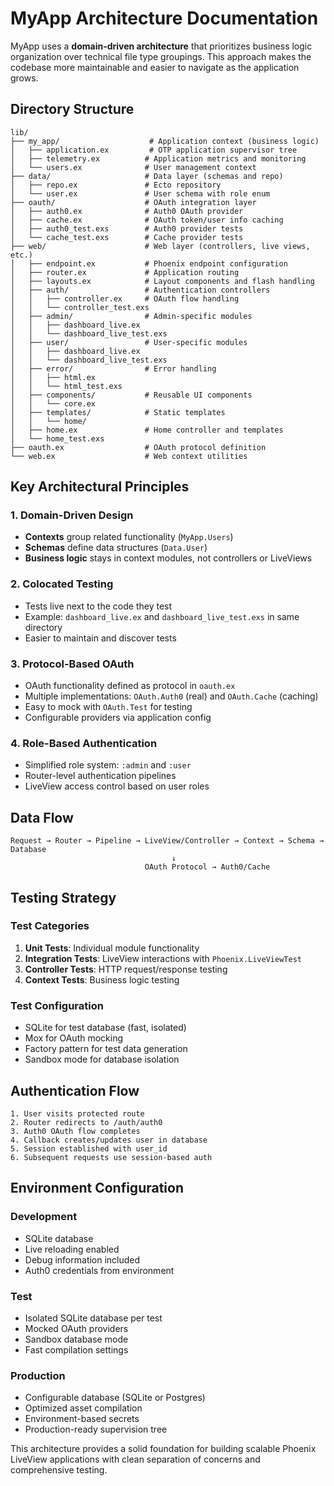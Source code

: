# MyApp Architecture Documentation

MyApp uses a **domain-driven architecture** that prioritizes business logic organization over technical file type groupings. This approach makes the codebase more maintainable and easier to navigate as the application grows.

## Directory Structure

```
lib/
├── my_app/                    # Application context (business logic)
│   ├── application.ex         # OTP application supervisor tree
│   ├── telemetry.ex          # Application metrics and monitoring
│   └── users.ex              # User management context
├── data/                     # Data layer (schemas and repo)
│   ├── repo.ex               # Ecto repository
│   └── user.ex               # User schema with role enum
├── oauth/                    # OAuth integration layer
│   ├── auth0.ex              # Auth0 OAuth provider
│   ├── cache.ex              # OAuth token/user info caching
│   ├── auth0_test.exs        # Auth0 provider tests
│   └── cache_test.exs        # Cache provider tests
├── web/                      # Web layer (controllers, live views, etc.)
│   ├── endpoint.ex           # Phoenix endpoint configuration
│   ├── router.ex             # Application routing
│   ├── layouts.ex            # Layout components and flash handling
│   ├── auth/                 # Authentication controllers
│   │   ├── controller.ex     # OAuth flow handling
│   │   └── controller_test.exs
│   ├── admin/                # Admin-specific modules
│   │   ├── dashboard_live.ex
│   │   └── dashboard_live_test.exs
│   ├── user/                 # User-specific modules
│   │   ├── dashboard_live.ex
│   │   └── dashboard_live_test.exs
│   ├── error/                # Error handling
│   │   ├── html.ex
│   │   └── html_test.exs
│   ├── components/           # Reusable UI components
│   │   └── core.ex
│   ├── templates/            # Static templates
│   │   └── home/
│   ├── home.ex               # Home controller and templates
│   └── home_test.exs
├── oauth.ex                  # OAuth protocol definition
└── web.ex                    # Web context utilities
```

## Key Architectural Principles

### 1. Domain-Driven Design
- **Contexts** group related functionality (`MyApp.Users`)
- **Schemas** define data structures (`Data.User`)
- **Business logic** stays in context modules, not controllers or LiveViews

### 2. Colocated Testing
- Tests live next to the code they test
- Example: `dashboard_live.ex` and `dashboard_live_test.exs` in same directory
- Easier to maintain and discover tests

### 3. Protocol-Based OAuth
- OAuth functionality defined as protocol in `oauth.ex`
- Multiple implementations: `OAuth.Auth0` (real) and `OAuth.Cache` (caching)
- Easy to mock with `OAuth.Test` for testing
- Configurable providers via application config

### 4. Role-Based Authentication
- Simplified role system: `:admin` and `:user`
- Router-level authentication pipelines
- LiveView access control based on user roles

## Data Flow

```
Request → Router → Pipeline → LiveView/Controller → Context → Schema → Database
                                    ↓
                              OAuth Protocol → Auth0/Cache
```

## Testing Strategy

### Test Categories
1. **Unit Tests**: Individual module functionality
2. **Integration Tests**: LiveView interactions with `Phoenix.LiveViewTest`
3. **Controller Tests**: HTTP request/response testing
4. **Context Tests**: Business logic testing

### Test Configuration
- SQLite for test database (fast, isolated)
- Mox for OAuth mocking
- Factory pattern for test data generation
- Sandbox mode for database isolation

## Authentication Flow

```
1. User visits protected route
2. Router redirects to /auth/auth0
3. Auth0 OAuth flow completes
4. Callback creates/updates user in database
5. Session established with user_id
6. Subsequent requests use session-based auth
```

## Environment Configuration

### Development
- SQLite database
- Live reloading enabled
- Debug information included
- Auth0 credentials from environment

### Test
- Isolated SQLite database per test
- Mocked OAuth providers
- Sandbox database mode
- Fast compilation settings

### Production
- Configurable database (SQLite or Postgres)
- Optimized asset compilation
- Environment-based secrets
- Production-ready supervision tree

This architecture provides a solid foundation for building scalable Phoenix LiveView applications with clean separation of concerns and comprehensive testing.

